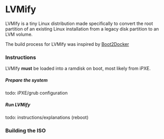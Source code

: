 # LVMify

LVMify is a tiny Linux distribution made specifically to convert the root partition of an existing Linux installation from a legacy disk partition to an LVM volume.

The build process for LVMify was inspired by [Boot2Docker](https://github.com/boot2docker/boot2docker)

### Instructions

LVMify **must** be loaded into a ramdisk on boot, most likely from iPXE.

##### Prepare the system

todo: iPXE/grub configuration

##### Run LVMify

todo: instructions/explanations (reboot)

### Building the ISO
